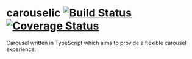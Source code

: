 # carouselic [![Build Status](https://travis-ci.org/tlaziuk/carouselic.svg?branch=master)](https://travis-ci.org/tlaziuk/carouselic) [![Coverage Status](https://coveralls.io/repos/github/tlaziuk/carouselic/badge.svg?branch=master)](https://coveralls.io/github/tlaziuk/carouselic?branch=master)

Carousel written in TypeScript which aims to provide a flexible carousel experience.
